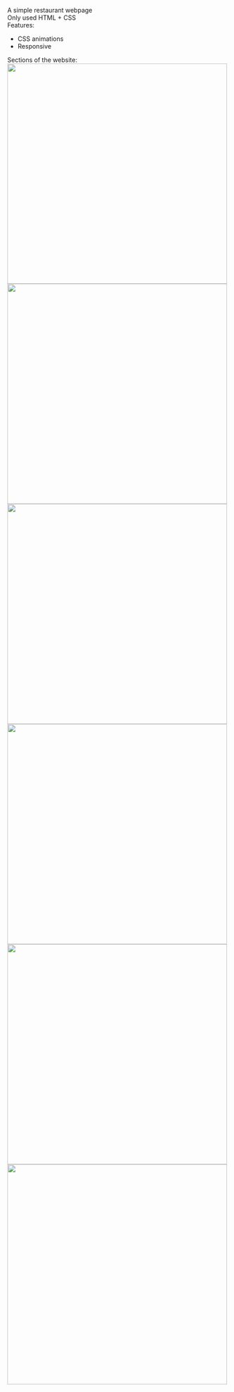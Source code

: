 
A simple restaurant webpage <br>
Only used HTML + CSS<br>
Features:
  - CSS animations
  - Responsive

Sections of the website:
<br>
<img src="https://github.com/user-attachments/assets/373fdc76-2428-4643-a29c-bf3a771b55db" width=500px/><br>
<img src="https://github.com/user-attachments/assets/df643ea3-2648-4fbe-841f-04c2c69991dc" width=500px/><br>
<img src="https://github.com/user-attachments/assets/78ef9b99-2b16-4da2-a2a3-6198808d282e" width= 500px/><br>
<img src="https://github.com/user-attachments/assets/4fb4099f-868d-41a2-9c96-71cdd571a784" width=500px/><br>
<img src="https://github.com/user-attachments/assets/fa2855bd-a5d3-4d09-89bd-3ccc3db9acc5" width=500px/><br>
<img src="https://github.com/user-attachments/assets/cbca0080-98ef-4fdb-9d6d-515a134a6fca" width=500px/><br>


